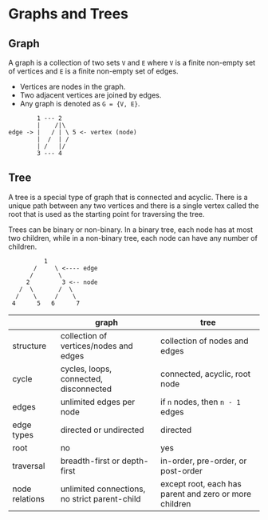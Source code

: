 # Graphs and Trees

## Graph

A graph is a collection of two sets `V` and `E` where `V` is a finite non-empty
set of vertices and `E` is a finite non-empty set of edges.

- Vertices are nodes in the graph.
- Two adjacent vertices are joined by edges.
- Any graph is denoted as `G = {V, E}`.

```text
        1 --- 2
        |    /|\
edge -> |   / | \ 5 <- vertex (node)
        |  /  | /
        | /   |/
        3 --- 4
```

## Tree

A tree is a special type of graph that is connected and acyclic. There is a
unique path between any two vertices and there is a single vertex called the root
that is used as the starting point for traversing the tree.

Trees can be binary or non-binary. In a binary tree, each node has at most two
children, while in a non-binary tree, each node can have any number of children.

```text
          1
       /     \ <---- edge
      /       \
     2         3 <-- node
   /  \       /  \
  /    \     /    \
 4      5   6      7
```

|                | graph                                         | tree                                                     |
| -------------- | --------------------------------------------- | -------------------------------------------------------- |
| structure      | collection of vertices/nodes and edges        | collection of nodes and edges                            |
| cycle          | cycles, loops, connected, disconnected        | connected, acyclic, root node                            |
| edges          | unlimited edges per node                      | if `n` nodes, then `n - 1` edges                           |
| edge types     | directed or undirected                        | directed                                                 |
| root           | no                                            | yes                                                      |
| traversal      | breadth-first or depth-first                  | in-order, pre-order, or post-order                       |
| node relations | unlimited connections, no strict parent-child | except root, each has parent and zero or more children   |
